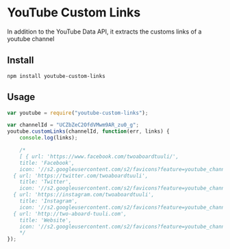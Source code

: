 # YouTube Custom Links
In addition to the YouTube Data API, it extracts the customs links of a youtube channel

## Install

`npm install youtube-custom-links`

## Usage

```javascript
var youtube = require("youtube-custom-links");

var channelId = "UCZbZeC2OfdVMwm9AR_zu0_g";
youtube.customLinks(channelId, function(err, links) {
	console.log(links);

	/*
	[ { url: 'https://www.facebook.com/twoaboardtuuli/',
    title: 'Facebook',
    icon: '//s2.googleusercontent.com/s2/favicons?feature=youtube_channel&domain_url=https%3A%2F%2Fwww.facebook.com%2Ftwoaboardtuuli%2F' },
  { url: 'https://twitter.com/twoaboardtuuli',
    title: 'Twitter',
    icon: '//s2.googleusercontent.com/s2/favicons?feature=youtube_channel&domain_url=https%3A%2F%2Ftwitter.com%2Ftwoaboardtuuli' },
  { url: 'https://instagram.com/twoaboardtuuli',
    title: 'Instagram',
    icon: '//s2.googleusercontent.com/s2/favicons?feature=youtube_channel&domain_url=https%3A%2F%2Finstagram.com%2Ftwoaboardtuuli' },
  { url: 'http://two-aboard-tuuli.com',
    title: 'Website',
    icon: '//s2.googleusercontent.com/s2/favicons?feature=youtube_channel&domain_url=http%3A%2F%2Ftwo-aboard-tuuli.com' } ]
	*/
});
```